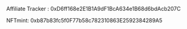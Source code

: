 Affiliate Tracker : 0xD6ff168e2E1B1A9dF1BcA634e1B68d6bdAcb207C

NFTmint:  0xb87b83fc5f0F77b58c782310863E2592384289A5

